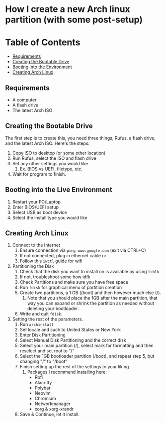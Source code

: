# How I create a new Arch linux partition (with some post-setup)

# Table of Contents
- [Requirements](#Requirements)
- [Creating the Bootable Drive](#Creating-the-Bootable-Drive)
- [Booting into the Environment](#Booting-into-the-Live-Environment)
- [Creating Arch Linux](#Creating-Arch-Linux)

## Requirements
- A computer
- A flash drive
- The latest Arch ISO

## Creating the Bootable Drive
The first step is to create this, you need three things, Rufus, a flash drive, and the latest Arch ISO. Here's the steps:
1. Copy ISO to desktop (or some other location)
2. Run Rufus, select the ISO and flash drive
3. Set any other settings you would like 
   1. Ex. BIOS vs UEFI, filetype, etc.
3. Wait for program to finish.

## Booting into the Live Environment
1. Restart your PC/Laptop
2. Enter BIOS/UEFI setup
3. Select USB as boot device
4. Select the install type you would like

## Creating Arch Linux
1. Connect to the Internet
   1. Ensure connection via `ping www.google.com` (exit via CTRL+C)
   2. If not connected, plug in ethernet cable or 
   3. Follow [this](https://wiki.archlinux.org/title/Iwd#iwctl) `iwctl` guide for wifi
2. Partitioning the Disk
   1. Check that the disk you want to install on is available by using `lsblk`
   2. If not, troubleshoot some how idfk
   3. Check Partitions and make sure you have free space
   4. Run `fdisk` for graphical menu of partition creation
   5. Create two partitions, a 1 GB (/boot) and then however much else (/).
      1. Note that you should place the 1GB after the main partition, that way you can expand or shrink the partition as needed without deleting your bootloader. 
   6. Write and quit `fdisk`.
3. Setting the rest of the parameters.
   1. Run `archinstall`
   2. Set locale and such to United States or New York
   3. Enter Disk Partitioning
   4. Select Manual Disk Partitioning and the correct disk
   5. Select your main partition (/), select mark for formatting and then reselect and set root to "/"
   6. Select the 1GB bootloader partition (/boot), and repeat step 5, but changing "/" to "/boot"
   7. Finish setting up the rest of the settings to your liking
      1. Packages I recommend installing here:
         - Rofi
         - Alacritty
         - Polybar
         - Neovim
         - Chromium
         - Networkmanager
         - xorg & xorg-xrandr
   8. Save & Continue, let it install.